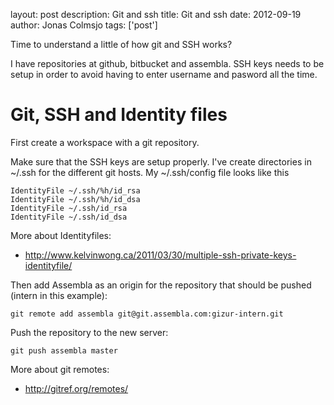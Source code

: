 layout: post
description: Git and ssh
title: Git and ssh
date: 2012-09-19
author: Jonas Colmsjo
tags: ['post']

Time to understand a little of how git and SSH works?





I have repositories at github, bitbucket and assembla. SSH keys needs to be setup in order to avoid having to enter username and pasword all the time.

# Git, SSH and Identity files

First create a workspace with a git repository.

Make sure that the SSH keys are setup properly. I've create directories in ~/.ssh for the different git hosts. My ~/.ssh/config file looks like this
```
IdentityFile ~/.ssh/%h/id_rsa
IdentityFile ~/.ssh/%h/id_dsa
IdentityFile ~/.ssh/id_rsa
IdentityFile ~/.ssh/id_dsa
```

More about Identityfiles:
 * http://www.kelvinwong.ca/2011/03/30/multiple-ssh-private-keys-identityfile/

Then add Assembla as an origin for the repository that should be pushed (intern in this example):
```
git remote add assembla git@git.assembla.com:gizur-intern.git
```

Push the repository to the new server:
```
git push assembla master
```

More about git remotes:
 * http://gitref.org/remotes/
